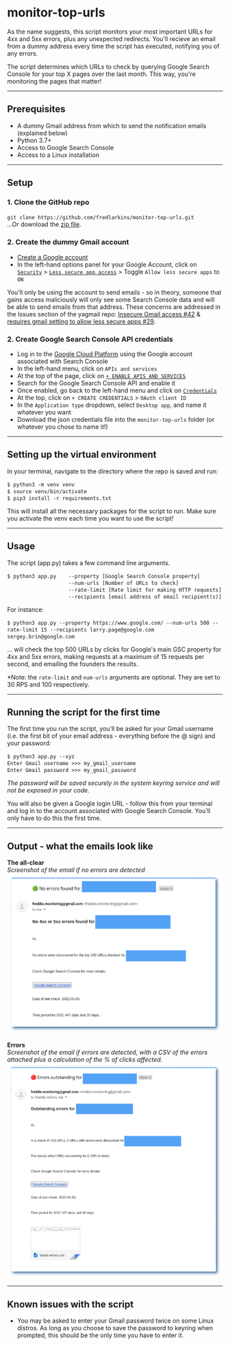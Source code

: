 # monitor-top-urls
As the name suggests, this script monitors your most important URLs for 4xx and 5xx errors, plus any unexpected redirects. You'll recieve an email from a dummy address every time the script has executed, notifying you of any errors. 

The script determines which URLs to check by querying Google Search Console for your top X pages over the last month. This way, you're monitoring the pages that matter!

---
## Prerequisites
- A dummy Gmail address from which to send the notification emails (explained below)
- Python 3.7+
- Access to Google Search Console
- Access to a Linux installation
---
## Setup
### 1. Clone the GitHub repo
`git clone https://github.com/fredlarkins/monitor-top-urls.git`  
...Or download the [zip file](https://github.com/fredlarkins/monitor-top-urls/archive/refs/heads/main.zip).
### 2. Create the dummy Gmail account
- [Create a Google account](https://accounts.google.com/signup/v2/webcreateaccount?flowName=GlifWebSignIn&flowEntry=SignUp)
- In the left-hand options panel for your Google Account, click on [`Security`](https://myaccount.google.com/u/2/security) > [`Less secure app access`](https://myaccount.google.com/u/2/lesssecureapps) > Toggle `Allow less secure apps` to `ON`

You'll only be using the account to send emails - so in theory, someone that gains access maliciously will only see some Search Console data and will be able to send emails from that address. These concerns are addressed in the Issues section of the yagmail repo:  [Insecure Gmail access #42](https://github.com/kootenpv/yagmail/issues/42) &  [requires gmail setting to allow less secure apps #29](https://github.com/kootenpv/yagmail/issues/29).

### 2. Create Google Search Console API credentials
- Log in to the [Google Cloud Platform](https://console.cloud.google.com/home/dashboard) using the Google account associated with Search Console
- In the left-hand menu, click on `APIs and services`
- At the top of the page, click on [`+ ENABLE APIS AND SERVICES`](https://console.cloud.google.com/apis/library)
- Search for the Google Search Console API and enable it
- Once enabled, go back to the left-hand menu and click on [`Credentials`](https://console.cloud.google.com/apis/credentials)
- At the top, click on `+ CREATE CREDENTIALS` > `OAuth client ID`
- In the `Application type` dropdown, select `Desktop app`, and name it whatever you want
- Download the json credentials file into the `monitor-top-urls` folder (or whatever you chose to name it!)
---  

## Setting up the virtual environment
In your terminal, navigate to the directory where the repo is saved and run:
```
$ python3 -m venv venv
$ source venv/bin/activate
$ pip3 install -r requirements.txt
```
This will install all the necessary packages for the script to run. Make sure you activate the venv each time you want to use the script!

---

## Usage
The script (app.py) takes a few command line arguments.

```
$ python3 app.py    --property [Google Search Console property]
                    --num-urls [Number of URLs to check]
                    --rate-limit [Rate limit for making HTTP requests]
                    --recipients [email address of email recipient(s)]
```
For instance:
```
$ python3 app.py --property https://www.google.com/ --num-urls 500 --rate-limit 15 --recipients larry.page@google.com sergey.brin@google.com
```
... will check the top 500 URLs by clicks for Google's main GSC property for 4xx and 5xx errors, making requests at a maximum of 15 requests per second, and emailing the founders the results.

*Note: the `rate-limit` and `num-urls` arguments are optional. They are set to 30 RPS and 100 respectively.

---
## Running the script for the first time
The first time you run the script, you'll be asked for your Gmail username (i.e. the first bit of your email address - everything before the @ sign) and your password:
```
$ python3 app.py --xyz
Enter Gmail username >>> my_gmail_username 
Enter Gmail password >>> my_gmail_password
```

*The password will be saved securely in the system keyring service and will not be exposed in your code.*

You will also be given a Google login URL - follow this from your terminal and log in to the account associated with Google Search Console. You'll only have to do this the first time.

---

## Output - what the emails look like
**The all-clear**  
*Screenshot of the email if no errors are detected*
![](screenshots/all-good.png)

**Errors**  
*Screenshot of the email if errors are detected, with a CSV of the errors attached plus a calculation of the % of clicks affected.*
![](screenshots/errors-detected.png)

---

## Known issues with the script
- You may be asked to enter your Gmail password twice on some Linux distros. As long as you choose to save the password to keyring when prompted, this should be the only time you have to enter it.
